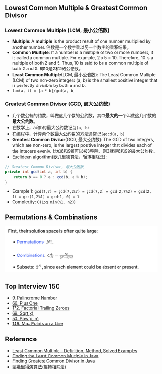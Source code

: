 
## Lowest Common Multiple & Greatest Common Divisor
### Lowest Common Multiple (LCM, 最小公倍数)
* **Multiple**: A **multiple** is the product result of one number multiplied by another number. 倍数是一个数字乘以另一个数字的乘积结果。
* **Common Multiple**: If a number is a multiple of two or more numbers, it is called a common multiple. For example, 2 x 5 = 10. Therefore, 10 is a multiple of both 2 and 5. Thus, 10 is said to be a common multiple of both 2 and 5. 即10是2和5的公倍数。
* **Least Common Multiple**(LCM, 最小公倍数): The Least Common Multiple (LCM) of two non-zero integers (a, b) is the smallest positive integer that is perfectly divisible by both a and b.
* `lcm(a, b) = |a * b|/gcd(a, b)`

### Greatest Common Divisor (GCD, 最大公约数)
* 几个数公有的约数，叫做这几个数的公约数，其中**最大的**一个叫做这几个数的**最大公约数**。
* 在数学上，a和b的最大公约数记为`(a, b)`
* 在编程中，计算两个数最大公约数的方法通常记为`gcd(a, b)`
* **Greatest Common Divisor**(GCD, 最大公约数): The GCD of two integers, which are non-zero, is the largest positive integer that divides each of the integers evenly. 比如6和9都可以被3整除，则3就是6和9的最大公约数。
* Euclidean algorithm(欧几里德算法，辗转相除法): 


```java
// Greatest Common Divisor, 最大公因数
private int gcd(int a, int b) {
    return b == 0 ? a : gcd(b, a % b);
}
```
* Example 1: `gcd(2,7) = gcd(7,2%7) = gcd(7,2) = gcd(2,7%2) = gcd(2, 1) = gcd(1,2%1) = gcd(1, 0) = 1`
* Complexity: `O(Log min(n1, n2))`


## Permutations & Combinations
![](../docs/images/Permutations_Combinations_Subsets.png)


## Top Interview 150
* [9. Palindrome Number](https://leetcode.com/problems/palindrome-number/)
* [66. Plus One](https://leetcode.com/problems/plus-one/)
* [172. Factorial Trailing Zeroes](https://leetcode.com/problems/factorial-trailing-zeroes/description/)
* [69. Sqrt(x)](https://leetcode.com/problems/sqrtx/)
* [50. Pow(x, n)](https://leetcode.com/problems/powx-n/)
* [149. Max Points on a Line](https://leetcode.com/problems/max-points-on-a-line/description/)


## Reference
* [Least Common Multiple – Definition, Method, Solved Examples](https://www.splashlearn.com/math-vocabulary/number-sense/least-common-multiple)
* [Finding the Least Common Multiple in Java](https://www.baeldung.com/java-least-common-multiple)
* [Finding Greatest Common Divisor in Java](https://www.baeldung.com/java-greatest-common-divisor)
* [歐幾里得演算法(輾轉相除法)](https://www.youtube.com/watch?v=fGesPF3QA1U)